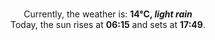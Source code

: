 <p  align="center"><br/>Currently, the weather is: <b> 14°C, <i>light rain</i></b></br>Today, the sun rises at <b>06:15</b> and sets at <b>17:49</b>.</p>